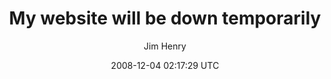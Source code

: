 ---
title: 'My website will be down temporarily'
posts: 1
hash: 'KeSqDnf7'
author: 'Jim Henry'
date: 2008-12-04 02:17:29 UTC
sources:
  - https://tokipona.yahoogroups.narkive.com/KeSqDnf7
---